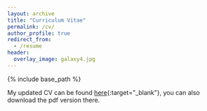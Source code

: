 ```yaml
---
layout: archive
title: "Curriculum Vitae"
permalink: /cv/
author_profile: true
redirect_from:
  - /resume
header:
  overlay_image: galaxy4.jpg
---
```


{% include base_path %}

My updated CV can be found [here](https://github.com/abhi0395/mycv){:target="_blank"}, you can also download the pdf version there.